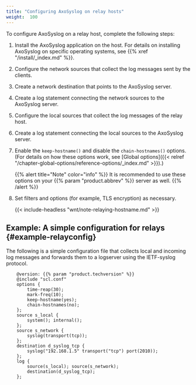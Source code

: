 ```yaml
---
title: "Configuring AxoSyslog on relay hosts"
weight:  100
---
```

<!-- DISCLAIMER: This file is based on the syslog-ng Open Source Edition documentation https://github.com/balabit/syslog-ng-ose-guides/commit/2f4a52ee61d1ea9ad27cb4f3168b95408fddfdf2 and is used under the terms of The syslog-ng Open Source Edition Documentation License. The file has been modified by Axoflow. -->

To configure AxoSyslog on a relay host, complete the following steps:


1.  Install the AxoSyslog application on the host. For details on installing AxoSyslog on specific operating systems, see {{% xref "/install/_index.md" %}}.

2.  Configure the network sources that collect the log messages sent by the clients.

3.  Create a network destination that points to the AxoSyslog server.

4.  Create a log statement connecting the network sources to the AxoSyslog server.

5.  Configure the local sources that collect the log messages of the relay host.

6.  Create a log statement connecting the local sources to the AxoSyslog server.

7.  Enable the `keep-hostname()` and disable the `chain-hostnames()` options. (For details on how these options work, see [Global options]({{< relref "/chapter-global-options/reference-options/_index.md" >}}).)
    
    {{% alert title="Note" color="info" %}}
It is recommended to use these options on your {{% param "product.abbrev" %}} server as well.
    {{% /alert %}}

8.  Set filters and options (for example, TLS encryption) as necessary.
    
    {{< include-headless "wnt/note-relaying-hostname.md" >}}
    
    
## Example: A simple configuration for relays {#example-relayconfig}

The following is a simple configuration file that collects local and incoming log messages and forwards them to a logserver using the IETF-syslog protocol.

```shell
    @version: {{% param "product.techversion" %}}
    @include "scl.conf"
    options {
        time-reap(30);
        mark-freq(10);
        keep-hostname(yes);
        chain-hostnames(no);
    };
    source s_local {
        system(); internal();
    };
    source s_network {
        syslog(transport(tcp));
    };
    destination d_syslog_tcp {
        syslog("192.168.1.5" transport("tcp") port(2010));
    };
    log {
        source(s_local); source(s_network);
        destination(d_syslog_tcp);
    };
```
